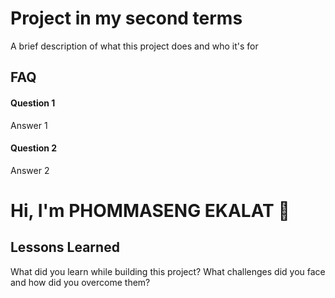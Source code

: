 
# Project in my second terms

A brief description of what this project does and who it's for


## FAQ

#### Question 1

Answer 1

#### Question 2

Answer 2


# Hi, I'm PHOMMASENG EKALAT 👋


## Lessons Learned

What did you learn while building this project? What challenges did you face and how did you overcome them?

